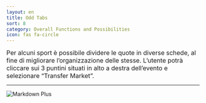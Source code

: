 ```yaml
---
layout: en
title: Odd Tabs
sort: 8
category: Overall Functions and Possibilities
icon: fas fa-circle
---
```

<p class="message">

</p>

<font size="3">Per alcuni sport è possibile dividere le quote in diverse schede, al fine di migliorare l’organizzazione delle stesse. L’utente potrà cliccare sui 3 puntini situati in alto a destra dell’evento e selezionare “Transfer Market”.</font>

---

![Markdown Plus]({{site.baseurl}}/public/images/gestione-quote/transfer-market.png)